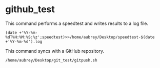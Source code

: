 # github_test

This command performs a speedtest and writes results to a log file.
```
(date +'%Y-%m-%dT%H:%M:%S:%z';speedtest)>>/home/aubrey/Desktop/speedtest-$(date +'%Y-%m-%d').log
```

This command syncs with a GitHub repository.
```
/home/aubrey/Desktop/git_test/gitpush.sh
```

